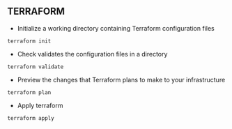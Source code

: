 ## TERRAFORM

- Initialize a working directory containing Terraform configuration files

```
terraform init
```

- Check validates the configuration files in a directory

```
terraform validate
```

- Preview the changes that Terraform plans to make to your infrastructure
```
terraform plan
```

- Apply terraform

```
terraform apply
```